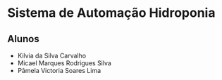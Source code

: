 # Sistema de Automação Hidroponia

## Alunos
* Kilvia da Silva Carvalho
* Micael Marques Rodrigues Silva
* Pâmela Victoria Soares Lima
